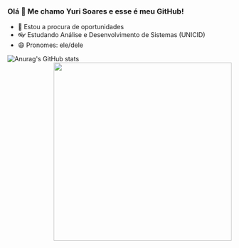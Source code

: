 ### Olá 👋 Me chamo Yuri Soares e esse é meu GitHub!


- 🔎 Estou a procura de oportunidades 
- 👓 Estudando Análise e Desenvolvimento de Sistemas (UNICID)
- 😄 Pronomes: ele/dele

![Anurag's GitHub stats](https://github-readme-stats.vercel.app/api?username=yusykes&show_icons=true&theme=github_dark)
<img align="right" height="400cm"  src="https://raw.githubusercontent.com/gist/yusykes/89cc688db92dedd6f9e734b9ccc48a85/raw/1885c855859e97748030ff34bcbe39a4b8818bdf/githubCard.svg">
